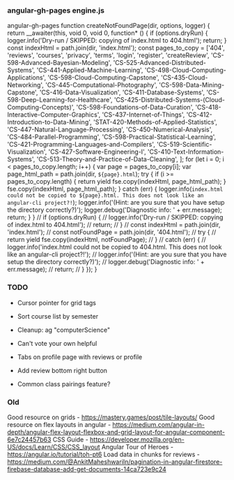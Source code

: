 ### angular-gh-pages engine.js
  angular-gh-pages
  function createNotFoundPage(dir, options, logger) {
      return __awaiter(this, void 0, void 0, function* () {
          if (options.dryRun) {
              logger.info('Dry-run / SKIPPED: copying of index.html to 404.html');
              return;
          }
          const indexHtml = path.join(dir, 'index.html');
          const pages_to_copy = ['404', 'reviews', 'courses', 'privacy',
              'terms', 'login', 'register', 'createReview',
              'CS-598-Advanced-Bayesian-Modeling',
              'CS-525-Advanced-Distributed-Systems',
              'CS-441-Applied-Machine-Learning',
              'CS-498-Cloud-Computing-Applications',
              'CS-598-Cloud-Computing-Capstone',
              'CS-435-Cloud-Networking',
              'CS-445-Computational-Photography',
              'CS-598-Data-Mining-Capstone',
              'CS-416-Data-Visualization',
              'CS-411-Database-Systems',
              'CS-598-Deep-Learning-for-Healthcare',
              'CS-425-Distributed-Systems-(Cloud-Computing-Concepts)',
              'CS-598-Foundations-of-Data-Curation',
              'CS-418-Interactive-Computer-Graphics',
              'CS-437-Internet-of-Things',
              'CS-412-Introduction-to-Data-Mining',
              'STAT-420-Methods-of-Applied-Statistics',
              'CS-447-Natural-Language-Processing',
              'CS-450-Numerical-Analysis',
              'CS-484-Parallel-Programming',
              'CS-598-Practical-Statistical-Learning',
              'CS-421-Programming-Languages-and-Compilers',
              'CS-519-Scientific-Visualization',
              'CS-427-Software-Engineering-I',
              'CS-410-Text-Information-Systems',
              'CS-513-Theory-and-Practice-of-Data-Cleaning',
          ];
          for (let i = 0; i < pages_to_copy.length; i++) {
              var page = pages_to_copy[i];
              var page_html_path = path.join(dir, `${page}.html`);
              try {
                  if (i >= pages_to_copy.length) {
                      return yield fse.copy(indexHtml, page_html_path);
                  }
                  fse.copy(indexHtml, page_html_path);
              }
              catch (err) {
                  logger.info(`index.html could not be copied to ${page}.html. This does not look like an angular-cli project?!`);
                  logger.info('(Hint: are you sure that you have setup the directory correctly?)');
                  logger.debug('Diagnostic info: ' + err.message);
                  return;
              }
          }
          // if (options.dryRun) {
          //     logger.info('Dry-run / SKIPPED: copying of index.html to 404.html');
          //     return;
          // }
          // const indexHtml = path.join(dir, 'index.html');
          // const notFoundPage = path.join(dir, '404.html');
          // try {
          //     return yield fse.copy(indexHtml, notFoundPage);
          // }
          // catch (err) {
          //     logger.info('index.html could not be copied to 404.html. This does not look like an angular-cli project?!');
          //     logger.info('(Hint: are you sure that you have setup the directory correctly?)');
          //     logger.debug('Diagnostic info: ' + err.message);
          //     return;
          // }
      });
  }

### TODO
* Cursor pointer for grid tags
* Sort course list by semester
* Cleanup: ag "computerScience"
* Can't vote your own helpful
* Tabs on profile page with reviews  or profile
* Add review bottom right button

* Common class pairings feature?



### Old
Good resource on grids - https://mastery.games/post/tile-layouts/
Good resource on flex layouts in angular - https://medium.com/angular-in-depth/angular-flex-layout-flexbox-and-grid-layout-for-angular-component-6e7c24457b63
CSS Guide - https://developer.mozilla.org/en-US/docs/Learn/CSS/CSS_layout
Angular Tour of Heroes - https://angular.io/tutorial/toh-pt6
Load data in chunks for reviews - https://medium.com/@AnkitMaheshwariIn/pagination-in-angular-firestore-firebase-database-add-get-documents-14ca723e9c24